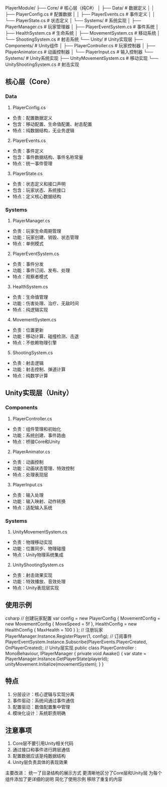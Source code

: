 
PlayerModule/
├── Core/                         # 核心层（纯C#）
│   ├── Data/                     # 数据定义
│   │   ├── PlayerConfig.cs       # 配置数据
│   │   ├── PlayerEvents.cs       # 事件定义
│   │   └── PlayerState.cs        # 状态定义
│   └── Systems/                  # 系统实现
│       ├── PlayerManager.cs      # 玩家管理器
│       ├── PlayerEventSystem.cs  # 事件系统
│       ├── HealthSystem.cs       # 生命系统
│       ├── MovementSystem.cs     # 移动系统
│       └── ShootingSystem.cs     # 射击系统
└── Unity/                        # Unity实现层
    ├── Components/               # Unity组件
    │   ├── PlayerController.cs   # 玩家控制器
    │   ├── PlayerAnimator.cs     # 动画控制器
    │   └── PlayerInput.cs        # 输入控制器
    └── Systems/                  # Unity系统实现
        ├── UnityMovementSystem.cs  # 移动实现
        └── UnityShootingSystem.cs  # 射击实现

        
## 核心层（Core）

### Data
1. PlayerConfig.cs
- 负责：配置数据定义
- 包含：移动配置、生命值配置、射击配置
- 特点：纯数据结构，无业务逻辑

2. PlayerEvents.cs
- 负责：事件定义
- 包含：事件数据结构、事件名称常量
- 特点：统一事件管理

3. PlayerState.cs
- 负责：状态定义和接口声明
- 包含：玩家状态、系统接口
- 特点：定义核心数据结构

### Systems
1. PlayerManager.cs
- 负责：玩家生命周期管理
- 功能：玩家创建、销毁、状态管理
- 特点：单例模式

2. PlayerEventSystem.cs
- 负责：事件分发
- 功能：事件订阅、发布、处理
- 特点：观察者模式

3. HealthSystem.cs
- 负责：生命值管理
- 功能：伤害处理、治疗、无敌时间
- 特点：纯逻辑实现

4. MovementSystem.cs
- 负责：位置更新
- 功能：移动计算、碰撞检测、击退
- 特点：不依赖物理引擎

5. ShootingSystem.cs
- 负责：射击逻辑
- 功能：射击控制、弹道计算
- 特点：纯数学计算

## Unity实现层（Unity）

### Components
1. PlayerController.cs
- 负责：组件管理和初始化
- 功能：系统创建、事件路由
- 特点：桥接Core和Unity

2. PlayerAnimator.cs
- 负责：动画控制
- 功能：动画状态管理、特效控制
- 特点：处理表现层

3. PlayerInput.cs
- 负责：输入处理
- 功能：输入映射、动作转换
- 特点：适配输入系统

### Systems
1. UnityMovementSystem.cs
- 负责：物理移动实现
- 功能：位置同步、物理碰撞
- 特点：Unity物理系统集成

2. UnityShootingSystem.cs
- 负责：射击效果实现
- 功能：特效播放、音效处理
- 特点：Unity表现层实现

## 使用示例
csharp
// 创建玩家配置
var config = new PlayerConfig
{
MovementConfig = new MovementConfig { MoveSpeed = 5f },
HealthConfig = new HealthConfig { MaxHealth = 100 }
};
// 注册玩家
PlayerManager.Instance.RegisterPlayer(1, config);
// 订阅事件
PlayerEventSystem.Instance.Subscribe(PlayerEvents.PlayerCreated, OnPlayerCreated);
// Unity层实现
public class PlayerController : MonoBehaviour, IPlayerManager
{
private void Awake()
{
var state = PlayerManager.Instance.GetPlayerState(playerId);
unityMovement.Initialize(movementSystem);
}
}

## 特点
1. 分层设计：核心逻辑与实现分离
2. 事件驱动：系统间通过事件通信
3. 配置驱动：数值配置集中管理
4. 模块化设计：系统职责明确

## 注意事项
1. Core层不要引用Unity相关代码
2. 通过接口和事件进行跨层通信
3. 配置数据应该是纯数据结构
4. Unity层负责具体的表现效果

主要改进：
统一了目录结构的展示方式
更清晰地区分了Core层和Unity层
为每个组件添加了更详细的说明
简化了使用示例
移除了重复的内容
